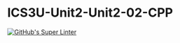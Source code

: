 # ICS3U-Unit2-Unit2-02-CPP

[![GitHub's Super Linter](https://github.com/Samuel-Webster-178/ICS3U-Unit2-Unit2-02-CPP/workflows/GitHub's%20Super%20Linter/badge.svg)](https://github.com/Samuel-Webster-178/ICS3U-Unit2-Unit2-02-CPP/actions)
